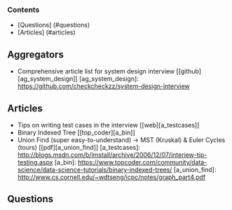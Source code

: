 ### Contents
* [Questions] (#questions)
* [Articles] (#articles)

## Aggregators 
* Comprehensive article list for system design interview [[github][ag_system_design]]
[ag_system_design]: https://github.com/checkcheckzz/system-design-interview

## Articles
* Tips on writing test cases in the interview [[web][a_testcases]]
* Binary Indexed Tree [[top_coder][a_bin]]
* Union Find (super easy-to-understand) -> MST (Kruskal) & Euler Cycles (tours) [[pdf][a_union_find]]
[a_testcases]: http://blogs.msdn.com/b/jmstall/archive/2006/12/07/interiew-tip-testing.aspx
[a_bin]: https://www.topcoder.com/community/data-science/data-science-tutorials/binary-indexed-trees/
[a_union_find]: http://www.cs.cornell.edu/~wdtseng/icpc/notes/graph_part4.pdf

## Questions
